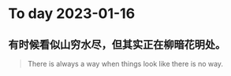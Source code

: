 
# To day 2023-01-16


## 有时候看似山穷水尽，但其实正在柳暗花明处。
> There is always a way when things look like there is no way.

    